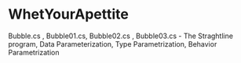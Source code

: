 # WhetYourApettite
 
Bubble.cs , Bubble01.cs, Bubble02.cs , Bubble03.cs
      - The Straghtline program, Data Parameterization, Type Parametrization, Behavior Parametrization
